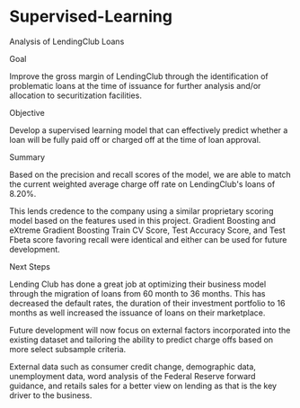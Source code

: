 # Supervised-Learning
Analysis of LendingClub Loans

Goal

Improve the gross margin of LendingClub through the identification of problematic loans at the time of issuance for further analysis and/or allocation to securitization facilities.

Objective

Develop a supervised learning model that can effectively predict whether a loan will be fully paid off or charged off at the time of loan approval.


Summary

Based on the precision and recall scores of the model, we are able to match the current weighted average charge off rate on LendingClub's loans of 8.20%.

This lends credence to the company using a similar proprietary scoring model based on the features used in this project.
Gradient Boosting and eXtreme Gradient Boosting Train CV Score, Test Accuracy Score, and Test Fbeta score favoring recall were identical and either can be used for future development.


Next Steps

Lending Club has done a great job at optimizing their business model through the migration of loans from 60 month to 36 months. This has decreased the default rates, the duration of their investment portfolio to 16 months as well increased the issuance of loans on their marketplace.

Future development will now focus on external factors incorporated into the existing dataset and tailoring the ability to predict charge offs based on more select subsample criteria.

External data such as consumer credit change, demographic data, unemployment data, word analysis of the Federal Reserve forward guidance, and retails sales for a better view on lending as that is the key driver to the business.
